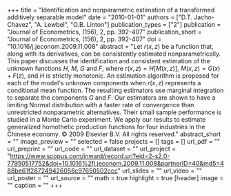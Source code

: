 +++
title = "Identification and nonparametric estimation of a transformed additively separable model"
date = "2010-01-01"
authors = ["D.T. Jacho-Chavez", "A. Lewbel", "O.B. Linton"]
publication_types = ["2"]
publication = "Journal of Econometrics, (156), 2, pp. 392-407"
publication_short = "Journal of Econometrics, (156), 2, pp. 392-407"
doi = "10.1016/j.jeconom.2009.11.008"
abstract = "Let $r (x, z)$ be a function that, along with its derivatives, can be consistently estimated nonparametrically. This paper discusses the identification and consistent estimation of the unknown functions $H$, $M$, $G$ and $F$, where $r (x, z) = H [M (x, z)]$, $M (x, z) = G (x) + F (z)$, and $H$ is strictly monotonic. An estimation algorithm is proposed for each of the model's unknown components when $r (x, z)$ represents a conditional mean function. The resulting estimators use marginal integration to separate the components $G$ and $F$. Our estimators are shown to have a limiting Normal distribution with a faster rate of convergence than unrestricted nonparametric alternatives. Their small sample performance is studied in a Monte Carlo experiment. We apply our results to estimate generalized homothetic production functions for four industries in the Chinese economy. © 2009 Elsevier B.V. All rights reserved."
abstract_short = ""
image_preview = ""
selected = false
projects = []
tags = []
url_pdf = ""
url_preprint = ""
url_code = ""
url_dataset = ""
url_project = "https://www.scopus.com/inward/record.uri?eid=2-s2.0-77950517752&doi=10.1016%2fj.jeconom.2009.11.008&partnerID=40&md5=488be61f287249426058c97650502ccc"
url_slides = ""
url_video = ""
url_poster = ""
url_source = ""
math = true
highlight = true
[header]
image = ""
caption = ""
+++
